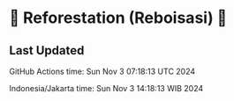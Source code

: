 
# 🌳 Reforestation (Reboisasi) 🌲

## Last Updated

GitHub Actions time: Sun Nov  3 07:18:13 UTC 2024

Indonesia/Jakarta time: Sun Nov  3 14:18:13 WIB 2024
